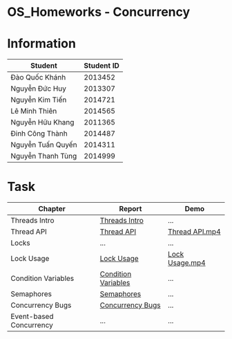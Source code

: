 # OS_Homeworks - Concurrency

# Information

Student | Student ID
--------|-----------
Đào Quốc Khánh | 2013452
Nguyễn Đức Huy | 2013307
Nguyễn Kim Tiến | 2014721
Lê Minh Thiên | 2014565
Nguyễn Hữu Khang | 2011365
Đinh Công Thành | 2014487
Nguyễn Tuấn Quyến | 2014311
Nguyễn Thanh Tùng | 2014999

# Task

Chapter | Report | Demo
--------|--------|-------
Threads Intro | [Threads Intro](https://drive.google.com/file/d/1W9JPpIliR3DNC6yR-Glof2-uVrTKxxT8/view?usp=sharing) | ...
Thread API | [Thread API](https://github.com/quockhanhdao/OS_Homeworks/files/8262220/Q.A.md) | [Thread API.mp4](https://drive.google.com/file/d/1wiBHZycks-uYEb_Dc_LZm_Pel9C1hyB2/view?usp=sharing)
Locks | ... | ...
Lock Usage | [Lock Usage](https://drive.google.com/file/d/1F5KBa7jaGBr3E5MpWRxDe7VuAUi5-U-T/view?usp=sharing) | [Lock Usage.mp4](https://drive.google.com/file/d/1_o3WoZMXLxztINDHlMABT0inujdVEmft/view?usp=sharing)
Condition Variables | [Condition Variables](https://drive.google.com/file/d/16G1cmWuHRY4IbEgZjZdj4oK0-O2XlkLM/view?usp=sharing) | ...
Semaphores | [Semaphores](https://drive.google.com/file/d/1WPTzO01v8-koZyy_fN7PsxmIeJTPuQq2/view?usp=sharing) | ...
Concurrency Bugs | [Concurrency Bugs](https://drive.google.com/file/d/1VueB27IB3HBx0xmrto-CwqAnQMb2zFjP/view?usp=sharing) | ...
Event-based Concurrency	| ... | ...
